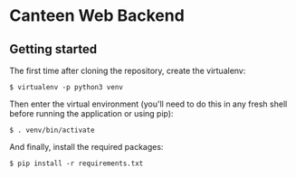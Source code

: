 Canteen Web Backend
===================

Getting started
---------------

The first time after cloning the repository, create the virtualenv:

    $ virtualenv -p python3 venv

Then enter the virtual environment (you'll need to do this in any fresh
shell before running the application or using pip):

    $ . venv/bin/activate

And finally, install the required packages:

    $ pip install -r requirements.txt
